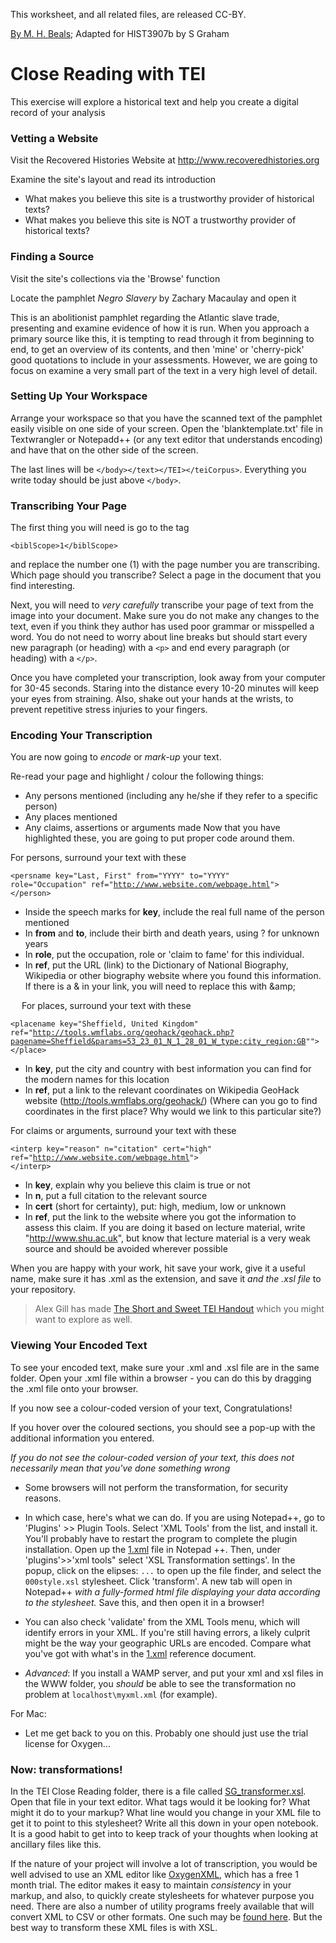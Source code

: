 This worksheet, and all related files, are released CC-BY. 

[By M. H. Beals](https://github.com/mhbeals/TEI-Close-Reading); Adapted for HIST3907b by S Graham

# Close Reading with TEI #

This exercise will explore a historical text and help you create a digital record of your analysis

### Vetting a Website ###

Visit the Recovered Histories Website at http://www.recoveredhistories.org

Examine the site's layout and read its introduction  
+ What makes you believe this site is a trustworthy provider of historical texts?
+ What makes you believe this site is NOT a trustworthy provider of historical texts? 
 
### Finding a Source ###

Visit the site's collections via the 'Browse' function

Locate the pamphlet *Negro Slavery* by Zachary Macaulay and open it

This is an abolitionist pamphlet regarding the Atlantic slave trade, presenting and examine evidence of how it is run.  When you approach a primary source like this, it is tempting to read through it from beginning to end, to get an overview of its contents, and then 'mine' or 'cherry-pick' good quotations to include in your assessments.  However, we are going to focus on examine a very small part of the text in a very high level of detail.  

### Setting Up Your Workspace ###

Arrange your workspace so that you have the scanned text of the pamphlet easily visible on one side of your screen. Open the 'blanktemplate.txt' file in Textwrangler or Notepadd++ (or any text editor that understands encoding) and have that on the other side of the screen.

The last lines will be 
<code>&lt;/body&gt;&lt;/text&gt;&lt;/TEI&gt;&lt;/teiCorpus&gt;</code>. Everything you write today should be just above <code>&lt;/body&gt;</code>.

### Transcribing Your Page ###

The first thing you will need is go to the tag 

<code>&lt;biblScope&gt;1&lt;/biblScope&gt;</code>

and replace the number one (1) with the page number you are transcribing. Which page should you transcribe? Select a page in the document that you find interesting.

Next, you will need to *very carefully* transcribe your page of text from the image into your document.  Make sure you do not make any changes to the text, even if you think they author has used poor grammar or misspelled a word.  You do not need to worry about line breaks but should start every new paragraph (or heading) with a <code>&lt;p&gt;</code> and end every paragraph (or heading) with a <code>&lt;/p&gt;</code>.

Once you have completed your transcription, look away from your computer for 30-45 seconds.  Staring into the distance every 10-20 minutes will keep your eyes from straining.  Also, shake out your hands at the wrists, to prevent repetitive stress injuries to your fingers.  

### Encoding Your Transcription ###

You are now going to *encode* or *mark-up* your text.  

Re-read your page and highlight / colour the following things:

+ Any persons mentioned (including any he/she if they refer to a specific person)
+ Any places mentioned
+ Any claims, assertions or arguments made
Now that you have highlighted these, you are going to put proper code around them.

For persons, surround your text with these

<code>&lt;persname key="Last, First" from="YYYY" to="YYYY" role="Occupation" ref="http://www.website.com/webpage.html"&gt; &lt;/person&gt;</code>

+ Inside the speech marks for **key**, include the real full name of the person mentioned 
+ In **from** and **to**, include their birth and death years, using ? for unknown years
+ In **role**, put the occupation, role or 'claim to fame' for this individual.  
+ In **ref**, put the URL (link) to the Dictionary of National Biography, Wikipedia or other biography website where you found this information. If there is a & in your link, you will need to replace this with &amp;amp;

 
For places, surround your text with these

<code>&lt;placename key="Sheffield, United Kingdom" ref="http://tools.wmflabs.org/geohack/geohack.php?pagename=Sheffield&params=53_23_01_N_1_28_01_W_type:city_region:GB""&gt; &lt;/place&gt;</code>

+ In **key**, put the city and country with best information you can find for the modern names for this location
+ In **ref**, put a link to the relevant coordinates on Wikipedia GeoHack website (http://tools.wmflabs.org/geohack/)  (Where can you go to find coordinates in the first place? Why would we link to this particular site?)

For claims or arguments, surround your text with these

<code>&lt;interp key="reason" n="citation" cert="high" ref="http://www.website.com/webpage.html"&gt; &lt;/interp&gt;</code>

+ In **key**, explain why you believe this claim is true or not
+ In **n**, put a full citation to the relevant source
+ In **cert** (short for certainty), put: high, medium, low or unknown
+ In **ref**, put the link to the website where you got the information to assess this claim. If you are doing it based on lecture material, write "http://www.shu.ac.uk", but know that lecture material is a very weak source and should be avoided wherever possible

When you are happy with your work, hit save your work, give it a useful name, make sure it has .xml as the extension, and save it *and the .xsl file* to your repository.

> Alex Gill has made [The Short and Sweet TEI Handout](https://docs.google.com/document/edit?id=12ErwXGHGaFL71M3cWHpI6gkfVzzsKHfk7U6N6vRmIS4&authkey=CKG3l6oG&hl=en#heading=h.uy40z0-ctpi0) which you might want to explore as well.

### Viewing Your Encoded Text ###

To see your encoded text, make sure your .xml and .xsl file are in the same folder. Open your .xml file within a browser - you can do this by dragging the .xml file onto your browser.

If you now see a colour-coded version of your text, Congratulations!  

If you hover over the coloured sections, you should see a pop-up with the additional information you entered. 

*If you do not see the colour-coded version of your text, this does not necessarily mean that you've done something wrong*
+ Some browsers will not perform the transformation, for security reasons.
+ In which case, here's what we can do. If you are using Notepad++, go to 'Plugins' >> Plugin Tools. Select 'XML Tools' from the list, and install it. You'll probably have to restart the program to complete the plugin installation. Open up the [1.xml](/1.xml) file in Notepad ++. Then, under 'plugins'>>'xml tools" select 'XSL Transformation settings'. In the popup, click on the elipses: ``` ... ``` to open up the file finder, and select the ``` 000style.xsl ``` stylesheet. Click 'transform'. A new tab will open in Notepad++ _with a fully-formed html file displaying your data according to the stylesheet._ Save this, and then open it in a browser!
+ You can also check 'validate' from the XML Tools menu, which will identify errors in your XML. If you're still having errors, a likely culprit might be the way your geographic URLs are encoded. Compare what you've got with what's in the [1.xml](/1.xml) reference document. 

+ _Advanced_: If you install a WAMP server, and put your xml and xsl files in the WWW folder, you *should* be able to see the transformation no problem at ``` localhost\myxml.xml ``` (for example).

For Mac:
+ Let me get back to you on this. Probably one should just use the trial license for Oxygen...


### Now: transformations!

In the TEI Close Reading folder, there is a file called [SG_transformer.xsl](SG_transformer.xsl). Open that file in your text editor. What tags would it be looking for? What might it do to your markup? What line would you change in your XML file to get it to point to this stylesheet? Write all this down in your open notebook. It is a good habit to get into to keep track of your thoughts when looking at ancillary files like this.

If the nature of your project will involve a lot of transcription, you would be well advised to use an XML editor like [OxygenXML](http://www.oxygenxml.com/), which has a free 1 month trial. The editor makes it easy to maintain _consistency_ in your markup, and also, to quickly create stylesheets for whatever purpose you need. There are also a number of utility programs freely available that will convert XML to CSV or other formats. One such may be [found here](https://code.google.com/p/xml2csv-conv/). But the best way to transform these XML files is with XSL. 
